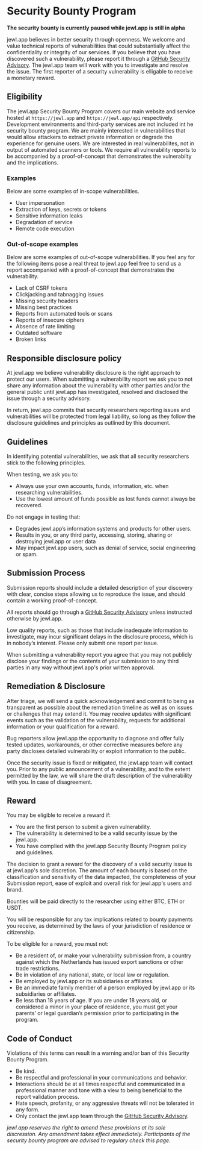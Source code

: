 # Security Bounty Program

**The security bounty is currently paused while jewl.app is still in alpha**

jewl.app believes in better security through openness. We welcome and value technical reports of vulnerabilities that could substantially affect the confidentiality or integrity of our services. If you believe that you have discovered such a vulnerability, please report it through a [GitHub Security Advisory](https://github.com/jewl-app/.github/security/advisories/new). The jewl.app team will work with you to investigate and resolve the issue. The first reporter of a security vulnerability is elligable to receive a monetary reward.

## Eligibility
The jewl.app Security Bounty Program covers our main website and service hosted at `https://jewl.app` and `https://jewl.app/api` respectively. Development environments and third-party services are not included int he security bounty program. We are mainly interested in vulnerabilities that would allow attackers to extract private information or degrade the experience for genuine users. We are interested in real vulnerabilites, not in output of automated scanners or tools. We require all vulnerability reports to be accompanied by a proof-of-concept that demonstrates the vulnerabilty and the implications.

### Examples
Below are some examples of in-scope vulnerabilities.
* User impersonation
* Extraction of keys, secrets or tokens
* Sensitive information leaks
* Degradation of service
* Remote code execution

### Out-of-scope examples
Below are some examples of out-of-scope vulnerabilities. If you feel any for the following items pose a real threat to jewl.app feel free to send us a report accompanied with a proof-of-concept that demonstrates the vulnerability.
* Lack of CSRF tokens
* Clickjacking and tabnagging issues
* Missing security headers
* Missing best practices
* Reports from automated tools or scans
* Reports of insecure ciphers
* Absence of rate limiting
* Outdated software
* Broken links

## Responsible disclosure policy
At jewl.app we believe vulnerability disclosure is the right approach to protect our users. When submitting a vulnerability report we ask you to not share any information about the vulnerability with other parties and/or the general public until jewl.app has investigated, resolved and disclosed the issue through a security advisory.

In return, jewl.app commits that security researchers reporting issues and vulnerabilities will be protected from legal liability, so long as they follow the disclosure guidelines and principles as outlined by this document.

## Guidelines
In identifying potential vulnerabilities, we ask that all security researchers stick to the following principles.

When testing, we ask you to:
* Always use your own accounts, funds, information, etc. when researching vulnerabilities.
* Use the lowest amount of funds possible as lost funds cannot always be recovered.

Do not engage in testing that:
* Degrades jewl.app’s information systems and products for other users.
* Results in you, or any third party, accessing, storing, sharing or destroying jewl.app or user data
* May impact jewl.app users, such as denial of service, social engineering or spam.

## Submission Process
Submission reports should include a detailed description of your discovery with clear, concise steps allowing us to reproduce the issue, and should contain a working proof-of-concept.

All reports should go through a [GitHub Security Advisory](https://github.com/jewl-app/.github/security/advisories/new) unless instructed otherwise by jewl.app.

Low quality reports, such as those that include inadequate information to investigate, may incur significant delays in the disclosure process, which is in nobody’s interest. Please only submit one report per issue.

When submitting a vulnerability report you agree that you may not publicly disclose your findings or the contents of your submission to any third parties in any way without jewl.app's prior written approval.

## Remediation & Disclosure
After triage, we will send a quick acknowledgement and commit to being as transparent as possible about the remediation timeline as well as on issues or challenges that may extend it. You may receive updates with significant events such as the validation of the vulnerability, requests for additional information or your qualification for a reward.

Bug reporters allow jewl.app the opportunity to diagnose and offer fully tested updates, workarounds, or other corrective measures before any party discloses detailed vulnerability or exploit information to the public.

Once the security issue is fixed or mitigated, the jewl.app team will contact you. Prior to any public announcement of a vulnerability, and to the extent permitted by the law, we will share the draft description of the vulnerability with you. In case of disagreement.

## Reward
You may be eligible to receive a reward if:

* You are the first person to submit a given vulnerability.
* The vulnerability is determined to be a valid security issue by the jewl.app.
* You have complied with the jewl.app Security Bounty Program policy and guidelines.

The decision to grant a reward for the discovery of a valid security issue is at jewl.app's sole discretion. The amount of each bounty is based on the classification and sensitivity of the data impacted, the completeness of your Submission report, ease of exploit and overall risk for jewl.app's users and brand.

Bounties will be paid directly to the researcher using either BTC, ETH or USDT.

You will be responsible for any tax implications related to bounty payments you receive, as determined by the laws of your jurisdiction of residence or citizenship.

To be eligible for a reward, you must not:

* Be a resident of, or make your vulnerability submission from, a country against which the Netherlands has issued export sanctions or other trade restrictions.
* Be in violation of any national, state, or local law or regulation.
* Be employed by jewl.app or its subsidiaries or affiliates.
* Be an immediate family member of a person employed by jewl.app or its subsidiaries or affiliates.
* Be less than 18 years of age. If you are under 18 years old, or considered a minor in your place of residence, you must get your parents’ or legal guardian’s permission prior to participating in the program.

## Code of Conduct
Violations of this terms can result in a warning and/or ban of this Security Bounty Program.

* Be kind.
* Be respectful and professional in your communications and behavior.
* Interactions should be at all times respectful and communicated in a professional manner and tone with a view to being beneficial to the report validation process.
* Hate speech, profanity, or any aggressive threats will not be tolerated in any form.
* Only contact the jewl.app team through the [GitHub Security Advisory](https://github.com/jewl-app/.github/security/advisories/new).

*jewl.app reserves the right to amend these provisions at its sole discression. Any amendment takes effect immediately. Participants of the security bounty program are advised to regulary check this page.*
